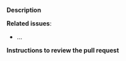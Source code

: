 **Description**

<!-- Description of PR -->

**Related issues**:

- ...

**Instructions to review the pull request**

<!--
Clone and verify
```
cd $(mktemp -d --tmpdir cudawrappers-XXXXXX)
git clone https://github.com/nlesc-recruit/CUDA-wrappers .
git checkout <this-branch>
```
-->

<!--
Review online.
-->

